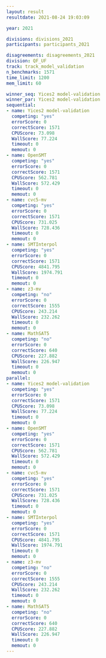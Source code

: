 ```yaml
---
layout: result
resultdate: 2021-08-24 19:03:09

year: 2021

divisions: divisions_2021
participants: participants_2021

disagreements: disagreements_2021
division: QF_UF
track: track_model_validation
n_benchmarks: 1571
time_limit: 1200
mem_limit: 60

winner_seq: Yices2 model-validation
winner_par: Yices2 model-validation
sequential:
- name: Yices2 model-validation
  competing: "yes"
  errorScore: 0
  correctScore: 1571
  CPUScore: 73.098
  WallScore: 77.224
  timeout: 0
  memout: 0
- name: OpenSMT
  competing: "yes"
  errorScore: 0
  correctScore: 1571
  CPUScore: 562.781
  WallScore: 572.429
  timeout: 0
  memout: 0
- name: cvc5-mv
  competing: "yes"
  errorScore: 0
  correctScore: 1571
  CPUScore: 731.025
  WallScore: 728.436
  timeout: 0
  memout: 0
- name: SMTInterpol
  competing: "yes"
  errorScore: 0
  correctScore: 1571
  CPUScore: 4841.795
  WallScore: 1974.791
  timeout: 0
  memout: 0
- name: z3-mv
  competing: "no"
  errorScore: 0
  correctScore: 1555
  CPUScore: 243.214
  WallScore: 232.262
  timeout: 0
  memout: 0
- name: MathSAT5
  competing: "no"
  errorScore: 0
  correctScore: 640
  CPUScore: 227.882
  WallScore: 226.947
  timeout: 0
  memout: 0
parallel:
- name: Yices2 model-validation
  competing: "yes"
  errorScore: 0
  correctScore: 1571
  CPUScore: 73.098
  WallScore: 77.224
  timeout: 0
  memout: 0
- name: OpenSMT
  competing: "yes"
  errorScore: 0
  correctScore: 1571
  CPUScore: 562.781
  WallScore: 572.429
  timeout: 0
  memout: 0
- name: cvc5-mv
  competing: "yes"
  errorScore: 0
  correctScore: 1571
  CPUScore: 731.025
  WallScore: 728.436
  timeout: 0
  memout: 0
- name: SMTInterpol
  competing: "yes"
  errorScore: 0
  correctScore: 1571
  CPUScore: 4841.795
  WallScore: 1974.791
  timeout: 0
  memout: 0
- name: z3-mv
  competing: "no"
  errorScore: 0
  correctScore: 1555
  CPUScore: 243.214
  WallScore: 232.262
  timeout: 0
  memout: 0
- name: MathSAT5
  competing: "no"
  errorScore: 0
  correctScore: 640
  CPUScore: 227.882
  WallScore: 226.947
  timeout: 0
  memout: 0
---
```

